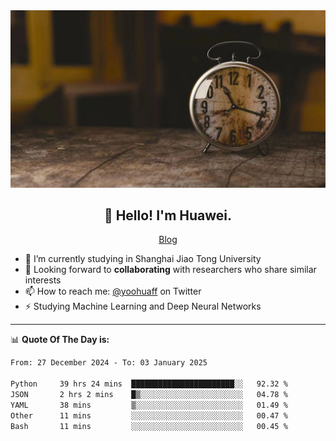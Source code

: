 <div align="center">
  <a href="https://github.com/JHW5981">
    <img src="./assets/background.jpg">
  </a>
</div>

<h2 align="center">👋 Hello! I'm Huawei.</h2>
<p align="center">
  <a href="https://blog.csdn.net/Edward__J?spm=1000.2115.3001.5343">Blog</a>
</p>


- 🔭 I’m currently studying in Shanghai Jiao Tong University
- 💬 Looking forward to **collaborating** with researchers who share similar interests
- 📫 How to reach me: [@yoohuaff](https://twitter.com/yoohuaff) on Twitter
- ⚡ Studying Machine Learning and Deep Neural Networks

-------
📊 **Quote Of The Day is:**
<!--START_SECTION:waka-->

```txt
From: 27 December 2024 - To: 03 January 2025

Python     39 hrs 24 mins  ███████████████████████░░   92.32 %
JSON       2 hrs 2 mins    █▒░░░░░░░░░░░░░░░░░░░░░░░   04.78 %
YAML       38 mins         ▒░░░░░░░░░░░░░░░░░░░░░░░░   01.49 %
Other      11 mins         ░░░░░░░░░░░░░░░░░░░░░░░░░   00.47 %
Bash       11 mins         ░░░░░░░░░░░░░░░░░░░░░░░░░   00.45 %
```

<!--END_SECTION:waka-->

